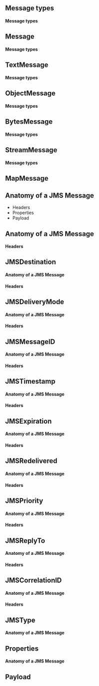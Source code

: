 ## Message types


#### Message types
## Message


#### Message types
## TextMessage


#### Message types
## ObjectMessage


#### Message types
## BytesMessage


#### Message types
## StreamMessage


#### Message types
## MapMessage



## Anatomy of a JMS Message
* Headers
* Properties
* Payload


## Anatomy of a JMS Message
#### Headers
## JMSDestination


#### Anatomy of a JMS Message
#### Headers
## JMSDeliveryMode


#### Anatomy of a JMS Message
#### Headers
## JMSMessageID


#### Anatomy of a JMS Message
#### Headers
## JMSTimestamp


#### Anatomy of a JMS Message
#### Headers
## JMSExpiration


#### Anatomy of a JMS Message
#### Headers
## JMSRedelivered


#### Anatomy of a JMS Message
#### Headers
## JMSPriority


#### Anatomy of a JMS Message
#### Headers
## JMSReplyTo


#### Anatomy of a JMS Message
#### Headers
## JMSCorrelationID


#### Anatomy of a JMS Message
#### Headers
## JMSType


#### Anatomy of a JMS Message
## Properties


#### Anatomy of a JMS Message
## Payload
